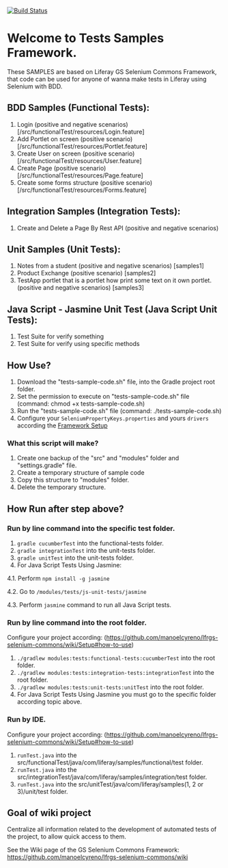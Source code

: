 [![Build Status](https://semaphoreci.com/api/v1/manoelcyreno/frw-tests-samples/branches/master/badge.svg)](https://semaphoreci.com/manoelcyreno/frw-tests-samples)

# Welcome to Tests Samples Framework.

These SAMPLES are based on Liferay GS Selenium Commons Framework, that code can be used for anyone of wanna make tests in Liferay using Selenium with BDD.

## BDD Samples (Functional Tests):

1. Login (positive and negative scenarios) [/src/functionalTest/resources/Login.feature]
2. Add Portlet on screen (positive scenario) [/src/functionalTest/resources/Portlet.feature]
3. Create User on screen (positive scenario) [/src/functionalTest/resources/User.feature]
4. Create Page (positive scenario) [/src/functionalTest/resources/Page.feature]
5. Create some forms structure (positive scenario) [/src/functionalTest/resources/Forms.feature]

## Integration Samples (Integration Tests):

1. Create and Delete a Page By Rest API (positive and negative scenarios)

## Unit Samples (Unit Tests):

1. Notes from a student (positive and negative scenarios) [samples1]
2. Product Exchange (positive scenario) [samples2]
3. TestApp portlet that is a portlet how print some text on it own portlet. (positive and negative scenarios) [samples3]

## Java Script - Jasmine Unit Test (Java Script Unit Tests):

1. Test Suite for verify something
2. Test Suite for verify using specific methods 

## How Use?

1. Download the "tests-sample-code.sh" file, into the Gradle project root folder.
2. Set the permission to execute on "tests-sample-code.sh" file (command: chmod +x tests-sample-code.sh)
3. Run the "tests-sample-code.sh" file (command: ./tests-sample-code.sh)
4. Configure your `SeleniumPropertyKeys.properties` and yours `drivers` according the [Framework Setup](https://bitbucket.org/gs-br/frw-tests-samples/wiki/Create%20the%20configuration%20aut%C3%B3mat%C3%ADcly)

### What this script will make?

1. Create one backup of the "src" and "modules" folder and "settings.gradle" file.
2. Create a temporary structure of sample code
3. Copy this structure to "modules" folder.
4. Delete the temporary structure.

## How Run after step above?

### Run by line command into the specific test folder.

1. `gradle cucumberTest` into the functional-tests folder.
2. `gradle integrationTest` into the unit-tests folder.
3. `gradle unitTest` into the unit-tests folder.
4. For Java Script Tests Using Jasmine:

4.1. Perform `npm install -g jasmine`

4.2. Go to `/modules/tests/js-unit-tests/jasmine`
 
4.3. Perform `jasmine` command to run all Java Script tests.

### Run by line command into the root folder.

Configure your project according: (https://github.com/manoelcyreno/lfrgs-selenium-commons/wiki/Setup#how-to-use)

1. `./gradlew modules:tests:functional-tests:cucumberTest` into the root folder.
2. `./gradlew modules:tests:integration-tests:integrationTest` into the root folder.
3. `./gradlew modules:tests:unit-tests:unitTest` into the root folder.
4. For Java Script Tests Using Jasmine you must go to the specific folder according topic above.

### Run by IDE.

Configure your project according: (https://github.com/manoelcyreno/lfrgs-selenium-commons/wiki/Setup#how-to-use)

1. `runTest.java` into the src/functionalTest/java/com/liferay/samples/functional/test folder.
2. `runTest.java` into the src/integrationTest/java/com/liferay/samples/integration/test folder.
3. `runTest.java` into the src/unitTest/java/com/liferay/samples(1, 2 or 3)/unit/test folder.

## Goal of wiki project

Centralize all information related to the development of automated tests of the project, to allow quick access to them.

See the Wiki page of the GS Selenium Commons Framework: https://github.com/manoelcyreno/lfrgs-selenium-commons/wiki
